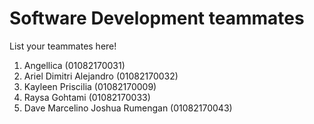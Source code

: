 # Software Development teammates

List your teammates here!
1. Angellica (01082170031)
2. Ariel Dimitri Alejandro (01082170032) 
3. Kayleen Priscilia (01082170009)
4. Raysa Gohtami (01082170033)
5. Dave Marcelino Joshua Rumengan (01082170043)
